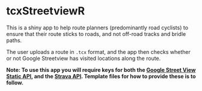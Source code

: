 # tcxStreetviewR
This is a shiny app to help route planners (predominantly road cyclists) to ensure that their route sticks to roads, and not off-road tracks and bridle paths.

The user uploads a route in `.tcx` format, and the app then checks whether or not Google Streetview has visited locations along the route.

<b>Note: To use this app you will require keys for both the [Google Street View Static API](https://developers.google.com/maps/documentation/streetview/intro), and the [Strava API](https://developers.strava.com/). Template files for how to provide these is to follow.</b>